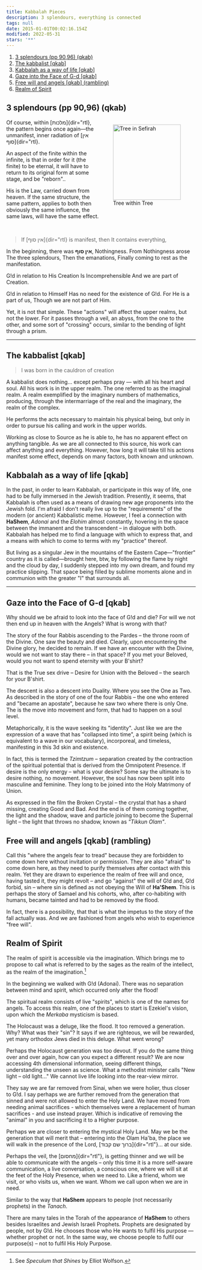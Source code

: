 ```yaml
---
title: Kabbalah Pieces
description: 3 splendours, everything is connected
tags: null
date: 2015-01-01T00:02:16.154Z
modified: 2022-05-31
stars: '**'
---
```


1. [3 splendours (pp 90,96) (qkab)](#3-splendours-pp-9096-qkab)
2. [The kabbalist \[qkab\]](#the-kabbalist-qkab)
3. [Kabbalah as a way of life \[qkab\]](#kabbalah-as-a-way-of-life-qkab)
4. [Gaze into the Face of G-d \[qkab\]](#gaze-into-the-face-of-g-d-qkab)
5. [Free will and angels \[qkab\] (rambling)](#free-will-and-angels-qkab-rambling)
6. [Realm of Spirit](#realm-of-spirit)

## 3 splendours (pp 90,96) (qkab)

<figure style="float: right">
  <img src="/posts/img/qkab/tree_in_tree.png" alt="Tree in Sefirah" width="180" height="200" />
  <figcaption>Tree within Tree</figcaption>
</figure>

Of course, within [מלכות]{dir="rtl}, the pattern begins once again&mdash;the unmanifest, inner radiation of [אין סוף]{dir="rtl}.

An aspect of the finite within the infinite, is that in order for it (the finite) to be eternal, it will have to return to its original form at some stage, and be "reborn"..

His is the Law, carried down from heaven. If the same structure, the same pattern, applies to both then obviously the same influence, the same laws, will have the same effect.

<br clear="all" />

> If [אין סוף]{dir="rtl} is manifest, then It contains everything,

<div class="poem">

In the beginning,
there was <b>אין סוף</b>, Nothingness.
From Nothingness arose
The three splendours,
Then the emanations,
Finally coming to rest
as the manifestation.

G!d in relation to His Creation
Is Incomprehensible
And we are part of Creation.

G!d in relation to Himself
Has no need for the existence of G!d.
For He is a part of us,
Though we are not part of Him.

</div>

Yet, it is not that simple. These "actions" will affect the upper realms, but not the lower. For it passes through a veil, an abyss, from the one to the other, and some sort of "crossing" occurs, similar to the bending of light through a prism.

---

## The kabbalist [qkab]

> I was born in the cauldron of creation

A kabbalist does nothing... except perhaps pray &mdash; with all his heart and soul. All his work is in the upper realm. The one referred to as the imaginal realm. A realm exemplified by the imaginary numbers of mathematics, producing, through the intermarriage of the real and the imaginary, the realm of the complex.

He performs the acts necessary to maintain his physical being, but only in order to pursue his calling and work in the upper worlds.

Working as close to Source as he is able to, he has no apparent effect on anything tangible. As we are all connected to this source, his work can affect anything and everything. However, how long it will take till his actions manifest some effect, depends on many factors, both known and unknown.

## Kabbalah as a way of life [qkab]

In the past, in order to learn Kabbalah, or participate in this way of life, one had to be fully immersed in the Jewish tradition. Presently, it seems, that Kabbalah is often used as a means of drawing new age proponents into the Jewish fold. I'm afraid I don't really live up to the "requirements" of the modern (or ancient) Kabbalistic meme. However, I feel a connection with **HaShem**, _Adonai_ and the _Elohim_ almost constantly, hovering in the space between the immanent and the transcendent &ndash; in dialogue with both. Kabbalah has helped me to find a language with which to express that, and a means with which to come to terms with my "practice" thereof.

But living as a singular Jew in the mountains of the Eastern Cape&mdash;"frontier" country as it is called&mdash;brought here, btw, by following the flame by night and the cloud by day, I suddenly stepped into my own dream, and found my practice slipping. That space being filled by sublime moments alone and in communion with the greater "I" that surrounds all.

---

## Gaze into the Face of G-d [qkab]

Why should we be afraid to look into the face of G!d and die? For will we not then end up in heaven with the Angels? What is wrong with that?

The story of the four Rabbis ascending to the Pardes – the throne room of the Divine. One saw the beauty and died. Clearly, upon encountering the Divine glory, he decided to remain. If we have an encounter with the Divine, would we not want to stay there – in that space? If you met your Beloved, would you not want to spend eternity with your B'shirt?

That is the True sex drive – Desire for Union with the Beloved – the search for your B'shirt.

The descent is also a descent into Duality. Where you see the One as Two. As described in the story of one of the four Rabbis – the one who entered and "became an apostate", because he saw two where there is only One. The is the move into movement and form, that had to happen on a soul level.

Metaphorically, it is the wave seeking its "identity". Just like we are the expression of a wave that has "collapsed into time", a spirit being (which is equivalent to a wave in our vocabulary), incorporeal, and timeless, manifesting in this 3d skin and existence.

In fact, this is termed the _Tzimtzum_ – separation created by the contraction of the spiritual potential that is derived from the Omnipotent Presence. If desire is the only energy – what is your desire? Some say the ultimate is to desire nothing, no movement. However, the soul has now been split into masculine and feminine. They long to be joined into the Holy Matrimony of Union.

As expressed in the film the Broken Crystal – the crystal that has a shard missing, creating Good and Bad. And the end is of them coming together, the light and the shadow, wave and particle joining to become the Supernal light – the light that throws no shadow, known as _"Tikkun Olam"_.

## Free will and angels [qkab] (rambling)

Call this "where the angels fear to tread" because they are forbidden to come down here without invitation or permission. They are also "afraid" to come down here, as they need to purify themselves after contact with this realm. Yet they are drawn to experience the realm of free will and once, having tasted it, they might revolt – and go "against" the will of G!d and, G!d forbid, sin – where sin is defined as not obeying the Will of **Ha'Shem**. This is perhaps the story of Samael and his cohorts, who, after co-habiting with humans, became tainted and had to be removed by the flood.

In fact, there is a possibility, that that is what the impetus to the story of the fall actually was. And we are fashioned from angels who wish to experience "free will".

## Realm of Spirit

The realm of spirit is accessible via the imagination. Which brings me to propose to call what is referred to by the sages as the realm of the intellect, as the realm of the imagination.[^1]

In the beginning we walked with G!d (Adonai). There was no separation between mind and spirit, which occurred only after the flood!

The spiritual realm consists of live "spirits", which is one of the names for angels. To access this realm, one of the places to start is Ezekiel's vision, upon which the _Merkaba_ mysticism is based.

The Holocaust was a deluge, like the flood. It too removed a generation. Why? What was their "sin"? It says if we are righteous, we will be rewarded, yet many orthodox Jews died in this deluge. What went wrong?

Perhaps the Holocaust generation was too devout. If you do the same thing over and over again, how can you expect a different result? We are now accessing 4th dimensional information, seeing different things, understanding the unseen as science. What a methodist minister calls "New light – old light..." We cannot live life looking into the rear-view mirror.

They say we are far removed from Sinai, when we were holier, thus closer to G!d. I say perhaps we are further removed from the generation that sinned and were not allowed to enter the Holy Land. We have moved from needing animal sacrifices - which themselves were a replacement of human sacrifices - and use instead prayer. Which is indicative of removing the "animal" in you and sacrificing it to a Higher purpose.

Perhaps we are closer to entering the mystical Holy Land. May we be the generation that will merit that – entering into the Olam Ha'ba, the place we will walk in the presence of the Lord, [ברוך שם קבוד]{dir="rtl"}... at our side.

Perhaps the veil, the [מחסום]{dir="rtl"}, is getting thinner and we will be able to communicate with the angels – only this time it is a more self-aware communication, a live conversation, a conscious one, where we will sit at the feet of the Holy Presence, when we need to. Like a friend, whom we visit, or who visits us, when we want. Whom we call upon when we are in need.

Similar to the way that **HaShem** appears to people (not necessarily prophets) in the _Tanach_.

There are many tales in the Torah of the appearance of **HaShem** to others besides Israelites and Jewish Israeli Prophets. Prophets are designated by people, not by G!d. He chooses those who He wants to fulfil His purpose &mdash; whether prophet or not. In the same way, we choose people to fulfil our purpose(s) – not to fulfil His Holy Purpose.

[^1]: See _Speculum that Shines_ by Elliot Wolfson.
